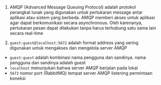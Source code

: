 1. AMQP (Advanced Message Queuing Protocol) adalah protokol perangkat lunak yang digunakan untuk pertukaran message antar aplikasi atau sistem yang berbeda. AMQP memberi akses untuk aplikasi agar dapat berkomunikasi secara asynchronous. Oleh karenanya, pertukaran pesan dapat dilakukan tanpa harus terhubung satu sama lain secara real-time

2. `guest:guest@localhost:5672` adalah format address yang sering digunakan untuk mengakses dan mengelola server AMQP
* `guest:guest` adalah kombinasi nama pengguna dan sandinya. nama pengguna dan sandinya adalah guest
* `localhost` menunjukan bahwa server AMQP berjalan pada lokal
* `5672` nomor port (RabbitMQ) tempat server AMQP listening permintaan koneksi